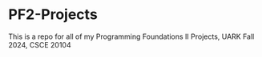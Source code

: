 # PF2-Projects
This is a repo for all of my Programming Foundations II Projects, UARK Fall 2024, CSCE 20104
